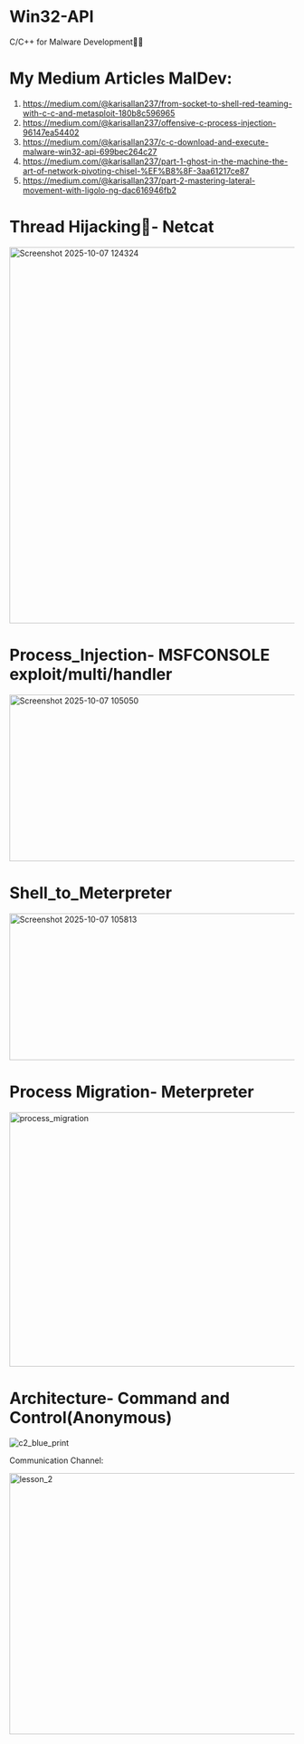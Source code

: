 # Win32-API
C/C++ for Malware Development🏴‍☠️

# My Medium Articles MalDev:

1. https://medium.com/@karisallan237/from-socket-to-shell-red-teaming-with-c-c-and-metasploit-180b8c596965
2. https://medium.com/@karisallan237/offensive-c-process-injection-96147ea54402
3. https://medium.com/@karisallan237/c-c-download-and-execute-malware-win32-api-699bec264c27
4. https://medium.com/@karisallan237/part-1-ghost-in-the-machine-the-art-of-network-pivoting-chisel-%EF%B8%8F-3aa61217ce87
5. https://medium.com/@karisallan237/part-2-mastering-lateral-movement-with-ligolo-ng-dac616946fb2

# Thread Hijacking🥶- Netcat
<img width="1274" height="664" alt="Screenshot 2025-10-07 124324" src="https://github.com/user-attachments/assets/7ea0db20-8a8a-4337-81ed-613bdc2522a2" />

# Process_Injection- MSFCONSOLE exploit/multi/handler

<img width="677" height="294" alt="Screenshot 2025-10-07 105050" src="https://github.com/user-attachments/assets/5e7df94e-13ae-4bc1-90c3-9ad43a3028c2" />

# Shell_to_Meterpreter
<img width="651" height="259" alt="Screenshot 2025-10-07 105813" src="https://github.com/user-attachments/assets/69f44424-7151-4db2-8fb6-70e78a15f8c2" />

# Process Migration- Meterpreter
<img width="656" height="449" alt="process_migration" src="https://github.com/user-attachments/assets/92f5c477-f4f5-43da-9188-0efadce53dcf" />

# Architecture- Command and Control(Anonymous)

![c2_blue_print](https://github.com/user-attachments/assets/dbd30aac-4531-4381-b030-b9b052c00264)

Communication Channel:

<img width="879" height="461" alt="lesson_2" src="https://github.com/user-attachments/assets/00506fd4-fa94-427f-9f7c-922c6fd52631" />

